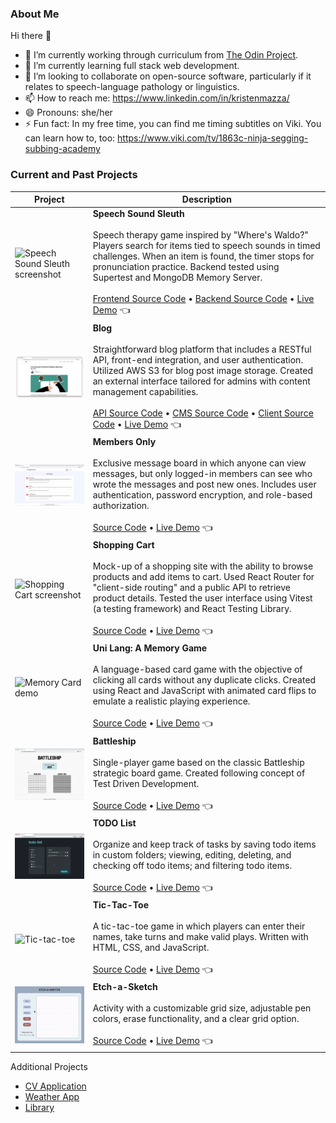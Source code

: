 ### About Me
Hi there 👋

- 🔭 I’m currently working through curriculum from [The Odin Project](https://www.theodinproject.com/).
- 🌱 I’m currently learning full stack web development.
- 👯 I’m looking to collaborate on open-source software, particularly if it relates to speech-language pathology or linguistics.
- 📫 How to reach me: https://www.linkedin.com/in/kristenmazza/
- 😄 Pronouns: she/her
- ⚡ Fun fact: In my free time, you can find me timing subtitles on Viki. You can learn how to, too: https://www.viki.com/tv/1863c-ninja-segging-subbing-academy

### Current and Past Projects

Project | Description
--- | ---
| <img src="https://i.ibb.co/307f3jy/sss-full-screenshot-small.png" alt="Speech Sound Sleuth screenshot" style="width: 300px;"/> | **Speech Sound Sleuth** <br/><br/> Speech therapy game inspired by "Where's Waldo?" Players search for items tied to speech sounds in timed challenges. When an item is found, the timer stops for pronunciation practice. Backend tested using Supertest and MongoDB Memory Server. <br/><br/>[Frontend Source Code](https://github.com/kristenmazza/speech-sound-sleuth-frontend) • [Backend Source Code](https://github.com/kristenmazza/speech-sound-sleuth-backend) • [Live Demo](https://speech-sound-sleuth.netlify.app/) :point_left:
| <img src="https://github.com/kristenmazza/blog-client/raw/main/public/images/blog-post.png" alt="Blog screenshot" style="width: 300px;"/> | **Blog** <br/><br/> Straightforward blog platform that includes a RESTful API, front-end integration, and user authentication. Utilized AWS S3 for blog post image storage. Created an external interface tailored for admins with content management capabilities. <br/><br/>[API Source Code](https://github.com/kristenmazza/blog-api) • [CMS Source Code](https://github.com/kristenmazza/blog-cms) • [Client Source Code](https://github.com/kristenmazza/blog-client) • [Live Demo](https://blog.kristenmazza.dev/) :point_left:
| <img src="https://github.com/kristenmazza/members-only/raw/main/public/members-only-demo.gif" alt="Members Only demo" style="width: 300px;"/> | **Members Only** <br/><br/> Exclusive message board in which anyone can view messages, but only logged-in members can see who wrote the messages and post new ones. Includes user authentication, password encryption, and role-based authorization. <br/><br/> [Source Code](https://github.com/kristenmazza/members-only) • [Live Demo](https://km-members-only.fly.dev/) :point_left:
| <img src="https://github.com/kristenmazza/shopping-cart/raw/main/public/images/shopping-cart-demo.gif" alt="Shopping Cart screenshot" style="width: 300px;"/> | **Shopping Cart** <br/><br/> Mock-up of a shopping site with the ability to browse products and add items to cart. Used React Router for "client-side routing" and a public API to retrieve product details. Tested the user interface using Vitest (a testing framework) and React Testing Library. <br/><br/> [Source Code](https://github.com/kristenmazza/shopping-cart) • [Live Demo](https://kristenmazza-shopping-cart.netlify.app/) :point_left:
| <img src="https://github.com/kristenmazza/memory-card/raw/main/public/images/demo.gif" alt="Memory Card demo" style="width: 300px;"/> | **Uni Lang: A Memory Game** <br/><br/> A language-based card game with the objective of clicking all cards without any duplicate clicks. Created using React and JavaScript with animated card flips to emulate a realistic playing experience. <br/><br/> [Source Code](https://github.com/kristenmazza/memory-card) • [Live Demo](https://kristenmazza-memory-game.netlify.app/) :point_left:
| <img src="https://raw.githubusercontent.com/kristenmazza/battleship/main/src/images/battleship-demo.gif" alt="Battleship demo" style="width: 300px;"/> | **Battleship** <br/><br/> Single-player game based on the classic Battleship strategic board game. Created following concept of Test Driven Development. <br/><br/> [Source Code](https://github.com/kristenmazza/battleship) • [Live Demo](https://kristenmazza.github.io/battleship/) :point_left:
| <img src="https://github.com/kristenmazza/todo-list/raw/main/todo-list-demo.gif" alt="Todo list demo" style="width: 300px;"/> | **TODO List** <br/><br/> Organize and keep track of tasks by saving todo items in custom folders; viewing, editing, deleting, and checking off todo items; and filtering todo items. <br/><br/> [Source Code](https://github.com/kristenmazza/todo-list) • [Live Demo](https://kristenmazza.github.io/todo-list/) :point_left:
| <img src="https://i.ibb.co/B2XLpCC/tic-tac-toe-demo.gif" alt="Tic-tac-toe" style="width: 300px;"/> | **Tic-Tac-Toe** <br/><br/> A tic-tac-toe game in which players can enter their names, take turns and make valid plays. Written with HTML, CSS, and JavaScript. <br/><br/> [Source Code](https://github.com/kristenmazza/tic-tac-toe) • [Live Demo](https://kristenmazza.github.io/tic-tac-toe/) :point_left:
| <img src="https://github.com/kristenmazza/etch-a-sketch/raw/main/etch-a-sketch-demo.gif?raw=true" alt="Etch-a-Sketch demo" style="width: 300px;"/> | **Etch-a-Sketch** <br/><br/> Activity with a customizable grid size, adjustable pen colors, erase functionality, and a clear grid option. <br/><br/>[Source Code](https://github.com/kristenmazza/etch-a-sketch) • [Live Demo](https://kristenmazza.github.io/etch-a-sketch/) :point_left:


Additional Projects
- [CV Application](https://kristenmazza-cv-application.netlify.app/) 
- [Weather App](https://kristenmazza.github.io/weather-app/) 
- [Library](https://kristenmazza.github.io/library/)

